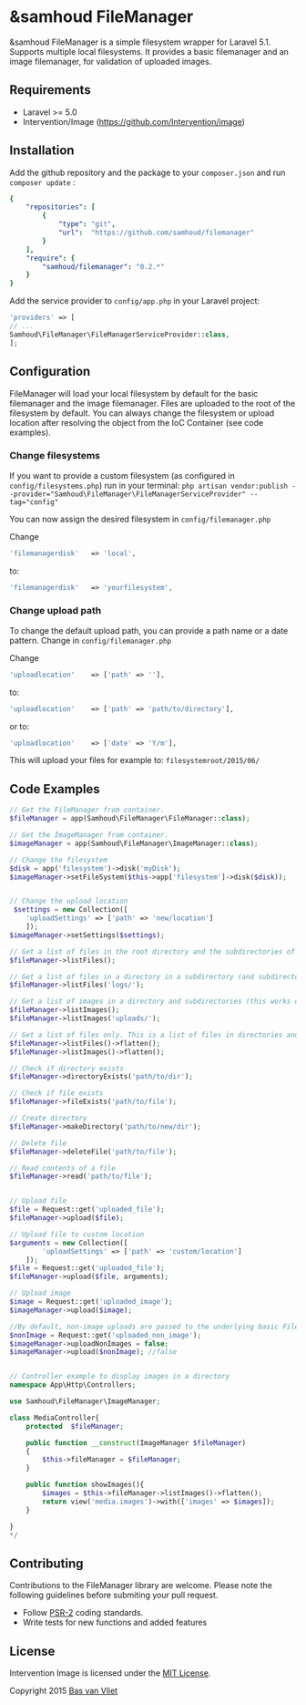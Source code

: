 # &samhoud FileManager

&samhoud FileManager is a simple filesystem wrapper for Laravel 5.1. Supports multiple local filesystems. 
It provides a basic filemanager and an image filemanager, for validation of uploaded images.


## Requirements

- Laravel >= 5.0
- Intervention/Image (https://github.com/Intervention/image)


## Installation

Add the github repository and the package to your `composer.json` and run ```composer update``` :

```yaml
{
 	"repositories": [
        {
            "type": "git",
            "url":  "https://github.com/samhoud/filemanager"
        }
    ],
    "require": {
        "samhoud/filemanager": "0.2.*"
    }
}
```
Add the service provider to ```config/app.php``` in your Laravel project:

```php
'providers' => [
// ...
Samhoud\FileManager\FileManagerServiceProvider::class,
];
```

## Configuration

FileManager will load your local filesystem by default for the basic filemanager and the image filemanager. Files are uploaded to the root of the filesystem by default. You can always change the filesystem or upload location after resolving the object from the IoC Container (see code examples).

### Change filesystems
If you want to provide a custom filesystem (as configured in ```config/filesystems.php```) run in your terminal:
```php artisan vendor:publish --provider="Samhoud\FileManager\FileManagerServiceProvider" --tag="config"```

You can now assign the desired filesystem in ```config/filemanager.php```

Change
```php
'filemanagerdisk'   => 'local',
```

to: 
```php
'filemanagerdisk'   => 'yourfilesystem',
```

### Change upload path
To change the default upload path, you can provide a path name or a date pattern. Change in ```config/filemanager.php```

Change
```php
'uploadlocation'    => ['path' => ''],
```

to: 
```php
'uploadlocation'    => ['path' => 'path/to/directory'],
```

or to:
```php 
'uploadlocation'    => ['date' => 'Y/m'],
```
This will upload your files for example to: ```filesystemroot/2015/06/``` 


## Code Examples

```php
// Get the FileManager from container.
$fileManager = app(Samhoud\FileManager\FileManager::class);

// Get the ImageManager from container.
$imageManager = app(Samhoud\FileManager\ImageManager::class);

// Change the filesystem
$disk = app('filesystem')->disk('myDisk');
$imageManager->setFileSystem($this->app['filesystem']->disk($disk));


// Change the upload location
 $settings = new Collection([
 	'uploadSettings' => ['path' => 'new/location']  
 	]);
$imageManager->setSettings($settings);

// Get a list of files in the root directory and the subdirectories of the filesystem
$fileManager->listFiles();

// Get a list of files in a directory in a subdirectory (and subdirectories of this directory) of the filesystem
$fileManager->listFiles('logs/');

// Get a list of images in a directory and subdirectories (this works on the basic FileManager as well)
$fileManager->listImages();
$fileManager->listImages('uploads/');

// Get a list of files only. This is a list of files in directories and subdirectories
$fileManager->listFiles()->flatten();
$fileManager->listImages()->flatten();

// Check if directory exists
$fileManager->directoryExists('path/to/dir');

// Check if file exists
$fileManager->fileExists('path/to/file');

// Create directory
$fileManager->makeDirectory('path/to/new/dir');

// Delete file
$fileManager->deleteFile('path/to/file');

// Read contents of a file
$fileManager->read('path/to/file');


// Upload file
$file = Request::get('uploaded_file');
$fileManager->upload($file);

// Upload file to custom location
$arguments = new Collection([
		'uploadSettings' => ['path' => 'custom/location']
	]);
$file = Request::get('uploaded_file');
$fileManager->upload($file, arguments);

// Upload image
$image = Request::get('uploaded_image');
$imageManager->upload($image);

//By default, non-image uploads are passed to the underlying basic FileManager. To prevent this, disable the upload of non-image files:
$nonImage = Request::get('uploaded_non_image');
$imageManager->uploadNonImages = false;
$imageManager->upload($nonImage); //false


// Controller example to display images in a directory
namespace App\Http\Controllers;

use Samhoud\FileManager\ImageManager;

class MediaController{
	protected  $fileManager;

	public function __construct(ImageManager $fileManager)
	{
		$this->fileManager = $fileManager;
	}

	public function showImages(){
		$images = $this->fileManager->listImages()->flatten();
		return view('media.images')->with(['images' => $images]);
	}

}
*/

```

## Contributing

Contributions to the FileManager library are welcome. Please note the following guidelines before submiting your pull request.

- Follow [PSR-2](http://www.php-fig.org/psr/psr-2/) coding standards.
- Write tests for new functions and added features

## License

Intervention Image is licensed under the [MIT License](http://opensource.org/licenses/MIT).

Copyright 2015 [Bas van Vliet](http://samhoud.com/)
